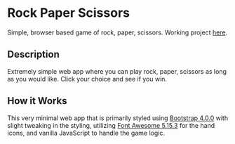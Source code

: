 # Rock Paper Scissors
Simple, browser based game of rock, paper, scissors. Working project [here](https://sean-moriarty.github.io/Rock-Paper-Scissors/).



## Description
Extremely simple web app where you can play rock, paper, scissors as long as you would like.  Click your choice and see if you win.

## How it Works
This very minimal web app that is primarily styled using [Bootstrap 4.0.0](https://getbootstrap.com/) with slight tweaking in the styling, utilizing [Font Awesome 5.15.3](https://fontawesome.com) for the hand icons, and vanilla JavaScript to handle the game logic.
